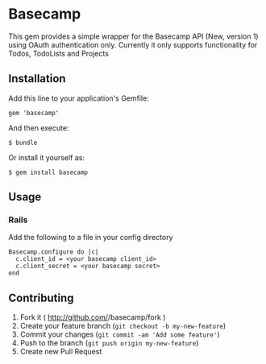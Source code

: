 # Basecamp

This gem provides a simple wrapper for the Basecamp API (New, version 1) using OAuth authentication only.
Currently it only supports functionality for Todos, TodoLists and Projects

## Installation

Add this line to your application's Gemfile:

    gem 'basecamp'

And then execute:

    $ bundle

Or install it yourself as:

    $ gem install basecamp

## Usage

### Rails

Add the following to a file in your config directory

    Basecamp.configure do |c|
      c.client_id = <your basecamp client_id>
      c.client_secret = <your basecamp secret>
    end

## Contributing

1. Fork it ( http://github.com/<my-github-username>/basecamp/fork )
2. Create your feature branch (`git checkout -b my-new-feature`)
3. Commit your changes (`git commit -am 'Add some feature'`)
4. Push to the branch (`git push origin my-new-feature`)
5. Create new Pull Request
